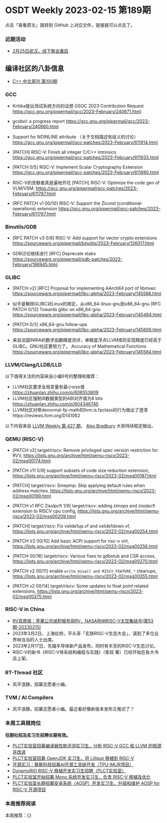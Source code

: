 # OSDT Weekly 2023-02-15 第189期

点击「查看原文」跳转到 GitHub 上对应文件，链接就可以点击了。

### 近期活动

- [2月25日武汉，线下聚会重启](https://mp.weixin.qq.com/s/8BhtTisqCdvqd3G5UC1IQw)

## 编译社区的八卦信息

- [C++ 中文周刊 第100期](https://mp.weixin.qq.com/s/LO_5C29oZQp0f1TvjgqIUw)

### GCC

- Kritika提出测试系统方向的设想
  GSOC 2023 Contribution Request
  https://gcc.gnu.org/pipermail/gcc/2023-February/240671.html

- gcobol: a progress report
  https://gcc.gnu.org/pipermail/gcc/2023-February/240660.html

- Support for NOINLINE attribute （关于文档描述有歧义的讨论）
  https://gcc.gnu.org/pipermail/gcc-patches/2023-February/611914.html

- [PATCH] RISC-V: Finish all integer C/C++ intrinsics
  https://gcc.gnu.org/pipermail/gcc-patches/2023-February/611933.html

- [PATCH 0/5] RISC-V: Implement Scalar Cryptography Extension
  https://gcc.gnu.org/pipermail/gcc-patches/2023-February/611880.html

- RISC-V的贡献者真是遍地开花
  [PATCH] RISC-V: Optimize the code gen of VLM/VSM.
  https://gcc.gnu.org/pipermail/gcc-patches/2023-February/611787.html

- [RFC PATCH v1 00/10] RISC-V: Support the Zicond (conditional-operations) extension
  https://gcc.gnu.org/pipermail/gcc-patches/2023-February/611767.html

### Binutils/GDB

- [RFC PATCH v3 0/8] RISC-V: Add support for vector crypto extensions
  https://sourceware.org/pipermail/binutils/2023-February/126017.html

- GDB讨论继续进行 [RFC] Deprecate stabs
  https://sourceware.org/pipermail/gdb-patches/2023-February/196945.html

### GLIBC

- [PATCH v2] [RFC] Proposal for implementing AArch64 port of libmvec
  https://sourceware.org/pipermail/libc-alpha/2023-February/145566.html

- 似乎是解除GLIBC对Linux的绑定，从x86_64-linux-gnu到x86_64-gnu
  [RFC PATCH 0/12] Towards glibc on x86_64-gnu
  https://sourceware.org/pipermail/libc-alpha/2023-February/145484.html

- [PATCH 0/3] x86_64-gnu follow-ups
  https://sourceware.org/pipermail/libc-alpha/2023-February/145606.html

- 来自法国INRIA的数学函数精度测评，单精度浮点LLVM库的实现精度已经高于GLIBC。GNU社区要努力了。
  Accuracy of Mathematical Functions
  https://sourceware.org/pipermail/libc-alpha/2023-February/145584.html

### LLVM/Clang/LLDB/LLD

以下值得关注的内容来自小编9号的整理和推荐：

- LLVM社区要求全局变量有最小size值 https://zhuanlan.zhihu.com/p/606553809
- LLVM社区强制i8数据类型的ABI对齐值为8 bits https://zhuanlan.zhihu.com/p/604346745
- LLVM社区对带denormal-fp-math的llvm.is.fpclass的行为做出了澄清https://reviews.llvm.org/D141062

以下内容来自 [LLVM Weekly 第 427 期](http://llvmweekly.org/issue/427)，
[Alex Bradbury](https://www.linkedin.com/in/alex-bradbury/) 大哥持续稳定输出。

### QEMU (RISC-V)


- [PATCH v2] target/riscv: Remove privileged spec version restriction for RVV,
  https://lists.gnu.org/archive/html/qemu-riscv/2023-02/msg00174.html

- [PATCH v11 0/9] support subsets of code size reduction extension,
  https://lists.gnu.org/archive/html/qemu-riscv/2023-02/msg00187.html

- [PATCH] target/riscv: Smepmp: Skip applying default rules when address matches,
  https://lists.gnu.org/archive/html/qemu-riscv/2023-02/msg00199.html

- [PATCH v1 RFC Zisslpcfi 1/9] target/riscv: adding zimops and zisslpcfi extension to RISCV cpu config,
  https://lists.gnu.org/archive/html/qemu-riscv/2023-02/msg00209.html

- [PATCH] target/riscv: Fix vslide1up.vf and vslide1down.vf,
  https://lists.gnu.org/archive/html/qemu-riscv/2023-02/msg00254.html

- [PATCH V2 00/10] Add basic ACPI support for risc-v virt,
  https://lists.gnu.org/archive/html/qemu-riscv/2023-02/msg00256.html

- [PATCH 00/18] target/riscv: Various fixes to gdbstub and CSR access,
  https://lists.gnu.org/archive/html/qemu-riscv/2023-02/msg00270.html

- [PATCH v2 00/11] enable `write_misa() and RISCV_FEATURE_*` cleanups,
  https://lists.gnu.org/archive/html/qemu-riscv/2023-02/msg00355.html

- [PATCH v2 00/14] target/riscv: Some updates to float point related extensions,
  https://lists.gnu.org/archive/html/qemu-riscv/2023-02/msg00375.html

### RISC-V in China

- [RV双周报：苹果公司或积极布局RV，NASA吹响RISC-V太空集结号(第53期-20230215)](https://mp.weixin.qq.com/s/_Qv0owRAeNoGi4WkA7Uggw)
- 2023年3月2日，上海虹桥，平头哥「玄铁RISC-V生态大会」，请到了多位业界响当当的人士出席。
- 2023年2月17日，先辑半导体新产品发布，同时有半天的RISC-V生态讨论。
- RISC-V的新书《RISC-V体系结构编程与实践》（笨叔 著）已经开始在各大书店上架。

### RT-Thread 社区

- 风平浪静。招募志愿者小编。

### TVM / AI Compilers

- 风平浪静。招募志愿者小编。最近看好像新版本发布又推迟了？

### 本周工具链岗位

**往期社招及实习生招聘长期有效。**

- [PLCT实验室招募编译器性能评测实习生，分析 RISC-V GCC 和 LLVM 的瓶颈并改进](https://mp.weixin.qq.com/s/F6NlJ7h9bKKZzuiRvJHwnw)
- [PLCT实验室招募 OpenJDK 实习生，将 Lilliput 移植到 RISC-V](https://mp.weixin.qq.com/s/h-5UzNQKV-5O_qXEJcAnQA)
- [开源实习：算能科技招募AI开源工具链开发（TPU-MLIR项目）](https://mp.weixin.qq.com/s/IBJh0ip4k11PzIMZecsWSw)
- [DynamoRIO RISC-V 移植开发实习生招聘（PLCT实验室）](https://mp.weixin.qq.com/s/J_5TjT6DOqeOXJXQI5VQxw)
- [PLCT实验室开始招募 Mono 系统开发实习生，负责 RISC-V 移植及优化](https://mp.weixin.qq.com/s/whEW7Hay1jIP1tBzIPay1A)
- [PLCT实验室长期招募安卓系统（AOSP）开发实习生，升级和维护 AOSP for RISC-V 开源项目](https://mp.weixin.qq.com/s/dJP2cEB1nex2inR5c-cJog)


### 本周推荐阅读

本周推荐：《》
